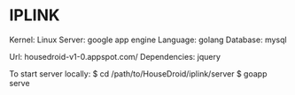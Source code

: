 IPLINK
======

Kernel: Linux
Server: google app engine
Language: golang
Database: mysql

Url: housedroid-v1-0.appspot.com/
Dependencies: jquery

To start server locally:
$ cd /path/to/HouseDroid/iplink/server
$ goapp serve
